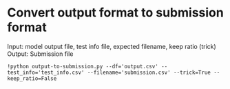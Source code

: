 # Convert output format to submission format

Input: model output file, test info file, expected filename, keep ratio (trick) </br>
Output: Submission file

```
!python output-to-submission.py --df='output.csv' --test_info='test_info.csv' --filename='submission.csv' --trick=True --keep_ratio=False
```
